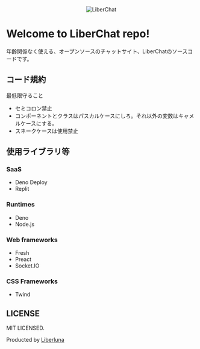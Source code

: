 <div align="center">
  <img style="" alt="LiberChat" src="https://github.com/Liberluna/LiberChat/blob/main/assets/concept.svg" />
</div>

# Welcome to LiberChat repo!
年齢関係なく使える、オープンソースのチャットサイト、LiberChatのソースコードです。
## コード規約
最低限守ること
- セミコロン禁止
- コンポーネントとクラスはパスカルケースにしろ。それ以外の変数はキャメルケースにする。
- スネークケースは使用禁止
## 使用ライブラリ等
### SaaS
- Deno Deploy
- Replit
### Runtimes
- Deno
- Node.js
### Web frameworks
- Fresh
- Preact
- Socket.IO
### CSS Frameworks
- Twind
## LICENSE
MIT LICENSED.

Producted by [Liberluna](https://liberluna.github.io)
